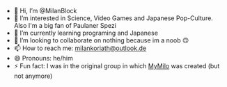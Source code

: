 - 👋 Hi, I’m @MilanBlock
- 👀 I’m interested in Science, Video Games and Japanese Pop-Culture. Also I'm a big fan of Paulaner Spezi
- 🌱 I’m currently learning programing and Japanese
- 💞️ I’m looking to collaborate on nothing because im a noob 🙃
- 📫 How to reach me: milankoriath@outlook.de
- 😄 Pronouns: he/him
- ⚡ Fun fact: I was in the original group in which [MyMilo](https://my-milo.com/) was created (but not anymore)

<!---
MilanBlock/MilanBlock is a ✨ special ✨ repository because its `README.md` (this file) appears on your GitHub profile.
You can click the Preview link to take a look at your changes.
--->
